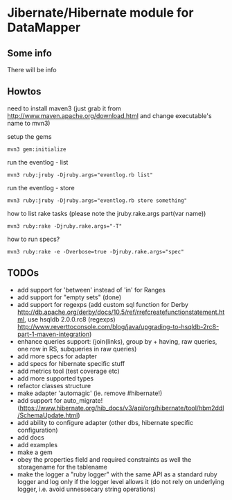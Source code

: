 Jibernate/Hibernate module for DataMapper
=========================================

Some info
---------

There will be info

Howtos
---------

need to install maven3 (just grab it from http://www.maven.apache.org/download.html and change executable's name to mvn3)

setup the gems

    mvn3 gem:initialize

run the eventlog - list

    mvn3 ruby:jruby -Djruby.args="eventlog.rb list"

run the eventlog - store

    mvn3 ruby:jruby -Djruby.args="eventlog.rb store something"

how to list rake tasks (please note the jruby.rake.args part(var name))

    mvn3 ruby:rake -Djruby.rake.args="-T"

how to run specs?

    mvn3 ruby:rake -e -Dverbose=true -Djruby.rake.args="spec"

TODOs
---------

- add support for 'between' instead of 'in' for Ranges
- add support for "empty sets" (done)
- add support for regexps (add custom sql function for Derby http://db.apache.org/derby/docs/10.5/ref/rrefcreatefunctionstatement.html,
  use hsqldb 2.0.0.rc8 (regexps) http://www.reverttoconsole.com/blog/java/upgrading-to-hsqldb-2rc8-part-1-maven-integration)
- enhance queries support: (join(links), group by + having, raw queries, one row in RS, subqueries in raw queries)
- add more specs for adapter
- add specs for hibernate specific stuff
- add metrics tool (test coverage etc)
- add more supported types
- refactor classes structure
- make adapter 'automagic' (ie. remove #hibernate!)
- add support for auto_migrate! (https://www.hibernate.org/hib_docs/v3/api/org/hibernate/tool/hbm2ddl/SchemaUpdate.html)
- add ability to configure adapter (other dbs, hibernate specific configuration)
- add docs
- add examples
- make a gem
- obey the properties field and required constraints as well the storagename for the tablename
- make the logger a "ruby logger" with the same API as a standard ruby logger and log only if the logger level allows it (do not rely on underlying logger, i.e. avoid unnessecary string operations)